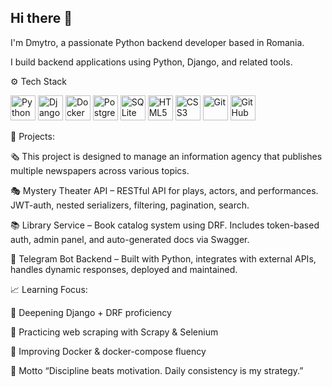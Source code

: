 ## Hi there 👋
I'm Dmytro, a passionate Python backend developer based in Romania.

I build backend applications using Python, Django, and related tools.

⚙️ Tech Stack
<p align="left"> <img src="https://cdn.jsdelivr.net/gh/devicons/devicon/icons/python/python-original.svg" alt="Python" width="40" height="40"/> <img src="https://cdn.jsdelivr.net/gh/devicons/devicon/icons/django/django-plain.svg" alt="Django" width="40" height="40"/> <img src="https://cdn.jsdelivr.net/gh/devicons/devicon/icons/docker/docker-original.svg" alt="Docker" width="40" height="40"/> <img src="https://cdn.jsdelivr.net/gh/devicons/devicon/icons/postgresql/postgresql-original.svg" alt="PostgreSQL" width="40" height="40"/> <img src="https://cdn.jsdelivr.net/gh/devicons/devicon/icons/sqlite/sqlite-original.svg" alt="SQLite" width="40" height="40"/> <img src="https://cdn.jsdelivr.net/gh/devicons/devicon/icons/html5/html5-original.svg" alt="HTML5" width="40" height="40"/> <img src="https://cdn.jsdelivr.net/gh/devicons/devicon/icons/css3/css3-original.svg" alt="CSS3" width="40" height="40"/> <img src="https://cdn.jsdelivr.net/gh/devicons/devicon/icons/git/git-original.svg" alt="Git" width="40" height="40"/> <img src="https://cdn.jsdelivr.net/gh/devicons/devicon/icons/github/github-original.svg" alt="GitHub" width="40" height="40"/> </p>
🧩 Projects:

🗞️ This project is designed to manage an information agency that publishes multiple newspapers across various topics.

🎭 Mystery Theater API – RESTful API for plays, actors, and performances. JWT-auth, nested serializers, filtering, pagination, search.

📚 Library Service – Book catalog system using DRF. Includes token-based auth, admin panel, and auto-generated docs via Swagger.

🤖 Telegram Bot Backend – Built with Python, integrates with external APIs, handles dynamic responses, deployed and maintained.

📈 Learning Focus:

🐍 Deepening Django + DRF proficiency

🔎 Practicing web scraping with Scrapy & Selenium



🐳 Improving Docker & docker-compose fluency

🌟 Motto
“Discipline beats motivation. Daily consistency is my strategy.”
